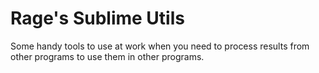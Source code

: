 # Rage's Sublime Utils
Some handy tools to use at work when you need to process results from other programs to use them in other programs.
